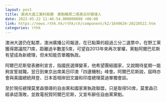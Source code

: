 ```yaml
---
layout: post
title: 澳洲大選工黨料取勝　黨魁稱周二晤美日印領導人
date: 2022-05-22 11:46:54.000000000 +08:00
link: https://news.rthk.hk/rthk/ch/component/k2/1649634-20220522.htm
categories: rthk
---
```


澳洲大選仍在點票，澳洲廣播公司報道，在已點算的超過三分二選票中，在野工黨獲得眾議院71席，距離過半數差5席，可望自2013年來再次掌權，黨魁阿爾巴尼斯有望成為新總理，但未知能否單獨執政。

阿爾巴尼斯發表勝利宣言，指國民選擇變革，他希望團結國家，又說期待星期一能夠宣誓就職，翌日到東京出席美日印澳「四邊機制」峰會。阿爾巴尼斯說，屆時亦會與美國總統拜登、日本首相岸田文雄和印度總理莫迪單獨會談。

至於現任總理莫里森領導的自由黨和國家黨執政聯盟，只是取得50席，莫里森已經承認落敗，並致電祝賀阿爾巴尼斯，又宣布辭任自由黨黨魁。
